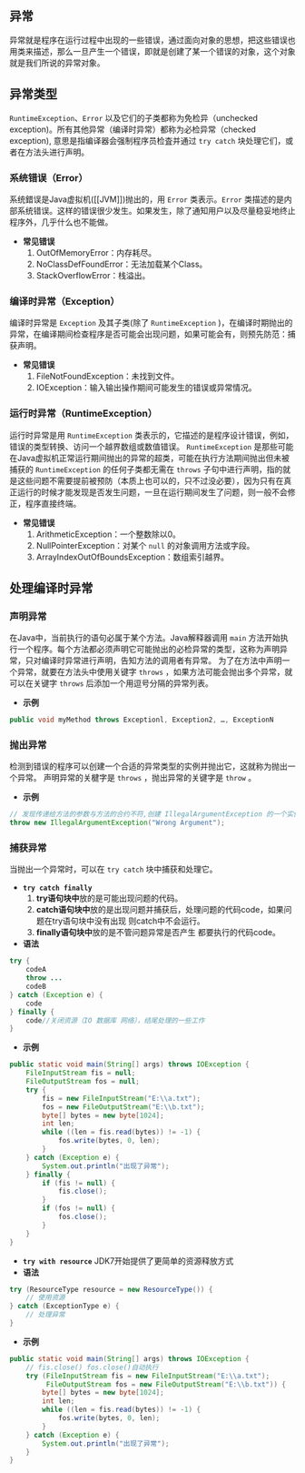 ## 异常
异常就是程序在运行过程中出现的一些错误，通过面向对象的思想，把这些错误也用类来描述，那么一旦产生一个错误，即就是创建了某一个错误的对象，这个对象就是我们所说的异常对象。

## 异常类型
`RuntimeException`、`Error` 以及它们的子类都称为免检异（unchecked exception)。所有其他异常（编译时异常）都称为必检异常（checked exception), 意思是指编译器会强制程序员检査并通过 `try catch` 块处理它们，或者在方法头进行声明。
### 系统错误（Error）
系统錯误是Java虚拟机([[JVM]])抛出的，用 `Error` 类表示。`Error` 类描述的是内部系统错误。这样的错误很少发生。如果发生，除了通知用户以及尽量稳妥地终止程序外，几乎什么也不能做。
- **常见错误**
	1. OutOfMemoryError：内存耗尽。
	2. NoClassDefFoundError：无法加载某个Class。
	3. StackOverflowError：栈溢出。
### 编译时异常（Exception）
编译时异常是 `Exception` 及其子类(除了 `RuntimeException` )，在编译时期抛出的异常，在编译期间检查程序是否可能会出现问题，如果可能会有，则预先防范：捕获声明。
- **常见错误**
	1. FileNotFoundException：未找到文件。
	2. IOException：输入输出操作期间可能发生的错误或异常情况。
### 运行时异常（RuntimeException）
运行时异常是用 `RuntimeException` 类表示的，它描述的是程序设计错误，例如，错误的类型转换、访问一个越界数组或数值错误。
`RuntimeException` 是那些可能在Java虚拟机正常运行期间抛出的异常的超类，可能在执行方法期间抛出但未被捕获的 `RuntimeException` 的任何子类都无需在 `throws` 子句中进行声明，指的就是这些问题不需要提前被预防（本质上也可以的，只不过没必要），因为只有在真正运行的时候才能发现是否发生问题，一旦在运行期间发生了问题，则一般不会修正，程序直接终端。
- **常见错误**
	1. ArithmeticException：一个整数除以0。	
	2. NullPointerException：对某个 `null` 的对象调用方法或字段。
	3. ArrayIndexOutOfBoundsException：数组索引越界。

## 处理编译时异常
### 声明异常
在Java中，当前执行的语句必属于某个方法。Java解释器调用 `main` 方法开始执行一个程序。每个方法都必须声明它可能抛出的必检异常的类型，这称为声明异常，只对编译时异常进行声明，告知方法的调用者有异常。
为了在方法中声明一个异常，就要在方法头中使用关键字 `throws` ，如果方法可能会抛出多个异常，就可以在关键字 `throws` 后添加一个用逗号分隔的异常列表。
- **示例**
```java
public void myMethod throws Exceptionl, Exception2, …, ExceptionN
```
### 抛出异常
检测到错误的程序可以创建一个合适的异常类型的实例并抛出它，这就称为抛出一个异常。
声明异常的关楗字是 `throws` ，抛出异常的关键字是 `throw` 。
- **示例**
```java
// 发现传递给方法的参数与方法的合约不符,创建 IllegalArgumentException 的一个实例并抛出它
throw new IllegalArgumentException("Wrong Argument");
```
### 捕获异常
当抛出一个异常时，可以在 `try catch` 块中捕获和处理它。
- **`try catch finally`**
	1. **try语句块中**放的是可能出现问题的代码。
	2. **catch语句块中**放的是出现问题并捕获后，处理问题的代码code，如果问题在try语句块中没有出现 则catch中不会运行。
	3. **finally语句块中**放的是不管问题异常是否产生 都要执行的代码code。
- **语法**
```java
try {
    codeA
    throw ...
    codeB
} catch (Exception e) { 
	code 
} finally { 
	code//关闭资源（IO 数据库 网络），结尾处理的一些工作 
}
```
- **示例**
```java
public static void main(String[] args) throws IOException {  
    FileInputStream fis = null;  
    FileOutputStream fos = null;  
    try {  
        fis = new FileInputStream("E:\\a.txt");  
        fos = new FileOutputStream("E:\\b.txt");  
        byte[] bytes = new byte[1024];  
        int len;  
        while ((len = fis.read(bytes)) != -1) {  
            fos.write(bytes, 0, len);  
        }  
    } catch (Exception e) {
        System.out.println("出现了异常");  
    } finally {
        if (fis != null) {  
            fis.close();  
        }  
        if (fos != null) {  
            fos.close();  
        }  
    }  
}
```
- **`try with resource`**
	JDK7开始提供了更简单的资源释放方式
- **语法**
```java
try (ResourceType resource = new ResourceType()) {
    // 使用资源
} catch (ExceptionType e) {
    // 处理异常
}
```
- **示例**
```java
public static void main(String[] args) throws IOException {  
    // fis.close() fos.close()自动执行  
    try (FileInputStream fis = new FileInputStream("E:\\a.txt");  
         FileOutputStream fos = new FileOutputStream("E:\\b.txt")) {  
        byte[] bytes = new byte[1024];  
        int len;  
        while ((len = fis.read(bytes)) != -1) {  
            fos.write(bytes, 0, len);  
        }  
    } catch (Exception e) {  
        System.out.println("出现了异常");  
    }  
}
```